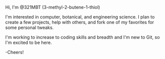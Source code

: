 <!---
321MBT/321MBT is a ✨ special ✨ repository because its `README.md` (this file) appears on your GitHub profile.
You can click the Preview link to take a look at your changes.
--->
Hi, I'm @321MBT (3-methyl-2-butene-1-thiol)

I'm interested in computer, botanical, and engineering science. I plan to create a few projects, help with others, and fork one of my favorites for some personal tweaks.  

I'm working to increase to coding skills and breadth and I'm new to Git, so I'm excited to be here.

-Cheers!
